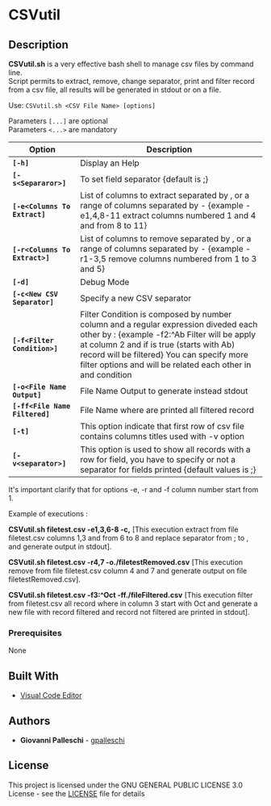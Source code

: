 # CSVutil

## Description
**CSVutil.sh** is a very effective bash shell to manage csv files by command line.  
Script permits to extract, remove, change separator, print and filter record from a csv file, all results will be generated in stdout or on a file.  

Use: `CSVutil.sh <CSV File Name> [options]`  

Parameters `[...]` are optional  
Parameters `<...>` are mandatory   

<div class="foo">

Option|Description
---------------|------------------
**`[-h]`**|Display an Help  
**`[-s<Separaror>]`**|To set field separator {default is ;}  
**`[-e<Columns To Extract]`**|List of columns to extract separated by , or a range of columns separated by - {example -e1,4,8-11 extract columns numbered 1 and 4 and from 8 to 11}  
**`[-r<Columns To Extract>]`**|List of columns to remove separated by , or a range of columns separated by - {example -r1-3,5 remove columns numbered from 1 to 3 and 5}   
**`[-d]`**|Debug Mode    
**`[-c<New CSV Separator]`**|Specify a new CSV separator   
**`[-f<Filter Condition>]`**|Filter Condition is composed by number column and a regular expression diveded each other by : {example -f2:^Ab Filter will be apply at column 2 and if is true (starts with Ab) record will be filtered} You can specify more filter options and will be related each other in and condition   
**`[-o<File Name Output]`**|File Name Output to generate instead stdout   
**`[-ff<File Name Filtered]`**|File Name where are printed all filtered record    
**`[-t]`**|This option indicate that first row of csv file contains columns titles used with -v option   
**`[-v<separator>]`**|This option is used to show all records with a row for field, you have to specify or not a separator for fields printed {default values is ;}      

</div>

It's important clarify that for options -e, -r and -f column number start from 1.  

Example of executions :  


**CSVutil.sh filetest.csv -e1,3,6-8 -c,**                  [This execution extract from file filetest.csv columns 1,3 and from 6 to 8 and replace separator from ; to , and generate output in stdout].  

**CSVutil.sh filetest.csv -r4,7 -o./filetestRemoved.csv**  [This execution remove from file filetest.csv column 4 and 7 and generate output on file filetestRemoved.csv].  

**CSVutil.sh filetest.csv -f3:^Oct -ff./fileFiltered.csv** [This execution filter from filetest.csv all record where in column 3 start with Oct and generate a new file with record filtered and record not filtered are printed in stdout].  


### Prerequisites  

None  

## Built With  

* [Visual Code Editor](https://code.visualstudio.com)   

## Authors  

* **Giovanni Palleschi** - [gpalleschi](https://github.com/gpalleschi)  

## License

This project is licensed under the GNU GENERAL PUBLIC LICENSE 3.0 License - see the [LICENSE](LICENSE) file for details  

